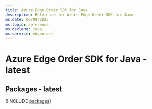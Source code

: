 ```yaml
---
title: Azure Edge Order SDK for Java
description: Reference for Azure Edge Order SDK for Java
ms.date: 06/09/2025
ms.topic: reference
ms.devlang: java
ms.service: edgeorder
---
```

# Azure Edge Order SDK for Java - latest
## Packages - latest
[!INCLUDE [packages](edge-order-index.md)]